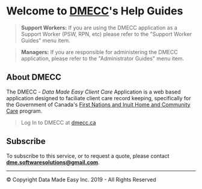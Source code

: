 # Welcome to [DMECC](https://dmecc.ca)'s Help Guides

>**Support Workers:** If you are using the DMECC application as a Support Worker (PSW, RPN, etc) please refer to the "Support Worker Guides" menu item.

>**Managers:** If you are responsible for administering the DMECC application, please refer to the "Administrator Guides" menu item.

## About DMECC

The DMECC - *Data Made Easy Client Care* Application is a web based application designed to faciliate client care record keeping, specifically for the Government of Canada's [First Nations and Inuit Home and Community Care](https://www.canada.ca/en/indigenous-services-canada/services/first-nations-inuit-health/health-care-services/home-community-care.html) program.

>Log In to DMECC at [dmecc.ca](https://dmecc.ca)

## Subscribe

To subscribe to this service, or to request a quote, please contact **dme.softwaresolutions@gmail.com**.


---
© Copyright Data Made Easy Inc. 2019 - All Rights Reserved
